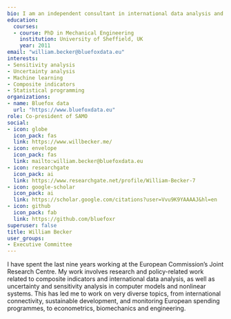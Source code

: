 ```yaml
---
bio: I am an independent consultant in international data analysis and statistics, and a researcher in sensitivity analysis, as well as other fields.
education:
  courses:
  - course: PhD in Mechanical Engineering
    institution: University of Sheffield, UK
    year: 2011
email: "william.becker@bluefoxdata.eu"
interests:
- Sensitivity analysis
- Uncertainty analysis
- Machine learning
- Composite indicators
- Statistical programming
organizations:
- name: Bluefox data
  url: "https://www.bluefoxdata.eu"
role: Co-president of SAMO
social:
- icon: globe
  icon_pack: fas
  link: https://www.willbecker.me/
- icon: envelope
  icon_pack: fas
  link: mailto:william.becker@bluefoxdata.eu
- icon: researchgate
  icon_pack: ai
  link: https://www.researchgate.net/profile/William-Becker-7
- icon: google-scholar
  icon_pack: ai
  link: https://scholar.google.com/citations?user=Vvu9K9YAAAAJ&hl=en
- icon: github
  icon_pack: fab
  link: https://github.com/bluefoxr
superuser: false
title: William Becker
user_groups:
- Executive Committee
---
```


I have spent the last nine years working at the European Commission’s Joint Research Centre. My work involves research and policy-related work related to composite indicators and international data analysis, as well as uncertainty and sensitivity analysis in computer models and nonlinear systems. This has led me to work on very diverse topics, from international connectivity, sustainable development, and monitoring European spending programmes, to econometrics, biomechanics and engineering.
